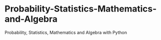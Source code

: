 # Probability-Statistics-Mathematics-and-Algebra
Probability, Statistics, Mathematics and Algebra with Python
